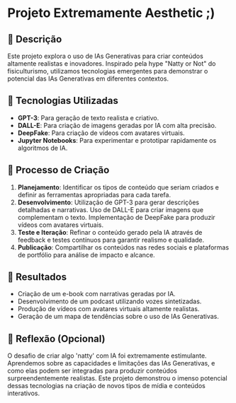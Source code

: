 # Projeto Extremamente Aesthetic ;)

## 📒 Descrição
Este projeto explora o uso de IAs Generativas para criar conteúdos altamente realistas e inovadores. Inspirado pela hype "Natty or Not" do fisiculturismo, utilizamos tecnologias emergentes para demonstrar o potencial das IAs Generativas em diferentes contextos.

## 🤖 Tecnologias Utilizadas
- **GPT-3**: Para geração de texto realista e criativo.
- **DALL-E**: Para criação de imagens geradas por IA com alta precisão.
- **DeepFake**: Para criação de vídeos com avatares virtuais.
- **Jupyter Notebooks**: Para experimentar e prototipar rapidamente os algoritmos de IA.

## 🧐 Processo de Criação
1. **Planejamento**: Identificar os tipos de conteúdo que seriam criados e definir as ferramentas apropriadas para cada tarefa.
2. **Desenvolvimento**: Utilização de GPT-3 para gerar descrições detalhadas e narrativas. Uso de DALL-E para criar imagens que complementam o texto. Implementação de DeepFake para produzir vídeos com avatares virtuais.
3. **Teste e Iteração**: Refinar o conteúdo gerado pela IA através de feedback e testes contínuos para garantir realismo e qualidade.
4. **Publicação**: Compartilhar os conteúdos nas redes sociais e plataformas de portfólio para análise de impacto e alcance.

## 🚀 Resultados
- Criação de um e-book com narrativas geradas por IA.
- Desenvolvimento de um podcast utilizando vozes sintetizadas.
- Produção de vídeos com avatares virtuais altamente realistas.
- Geração de um mapa de tendências sobre o uso de IAs Generativas.

## 💭 Reflexão (Opcional)
O desafio de criar algo 'natty' com IA foi extremamente estimulante. Aprendemos sobre as capacidades e limitações das IAs Generativas, e como elas podem ser integradas para produzir conteúdos surpreendentemente realistas. Este projeto demonstrou o imenso potencial dessas tecnologias na criação de novos tipos de mídia e conteúdos interativos.
